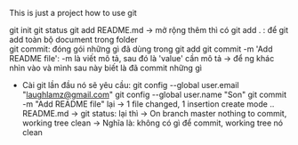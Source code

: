 This is just a project how to use git

git init
git status
git add README.md
	-> mở rộng thêm thì có git add . : để git add toàn bộ document trong folder			
git commit:	đóng gói những gì đã dùng trong git add
	git commit -m 'Add README file': -m là viết mô tả, sau đó là 'value' cần mô tả
	-> để ng khác nhìn vào và mình sau này biết là đã  commit những gì
- Cài git lần đầu nó sẽ yêu cầu:
	git config --global user.email "laughlamz@gmail.com"
	git config --global user.name "Son"
git commit -m "Add README file" lại
	-> 1 file changed, 1 insertion
	   create mode .. README.md
	-> git status: lại thì
		-> On branch master
		   nothing to commit, working tree clean
		   -> Nghĩa là: không có gì để commit, working tree nó clean